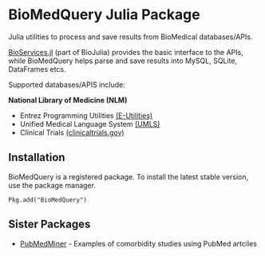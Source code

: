 # BioMedQuery Julia Package

Julia utilities to process and save results from BioMedical databases/APIs. 

[BioServices.jl](https://github.com/BioJulia/BioServices.jl) (part of BioJulia) provides the basic interface to the APIs, while BioMedQuery helps parse and save results into MySQL, SQLite, DataFrames etcs. 

Supported databases/APIS include:

**National Library of Medicine (NLM)**

* Entrez Programming Utilities [(E-Utilities)](http://www.ncbi.nlm.nih.gov/books/NBK25501/)
* Unified Medical Language System [(UMLS)](https://uts.nlm.nih.gov//license.html)
* Clinical Trials [(clinicaltrials.gov)](https://clinicaltrials.gov/)


## Installation

BioMedQuery is a registered package. To install the latest stable version, use the package manager.

```
Pkg.add("BioMedQuery")
```

## Sister Packages

- [PubMedMiner](https://github.com/bcbi/PubMedMiner.jl) - Examples of comorbidity studies using PubMed artciles

